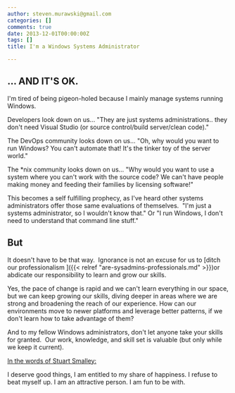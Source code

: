 ```yaml
---
author: steven.murawski@gmail.com
categories: []
comments: true
date: 2013-12-01T00:00:00Z
tags: []
title: I'm a Windows Systems Administrator

---
```


## ... AND IT'S OK.



I'm tired of being pigeon-holed because I mainly manage systems running Windows.&nbsp;


Developers look down on us... "They are just systems administrations.. they don't need Visual Studio (or source control/build server/clean code)."


The DevOps community looks down on us... "Oh, why would you want to run Windows? You can't automate that! It's the tinker toy of the server world."


The *nix community looks down on us... "Why would you want to use a system where you can't work with the source code? We can't have people making money and feeding their families by licensing software!"


This becomes a self fulfilling prophecy, as I've heard other systems administrators offer those&nbsp;same evaluations of themselves.&nbsp; "I'm just a systems administrator, so I wouldn't know that." Or "I run Windows, I don't need to understand that command line stuff."


## But



It doesn't have to be that way.&nbsp; Ignorance is not an excuse for us to [ditch our professionalism ]({{< relref "are-sysadmins-professionals.md" >}})or abdicate our responsibility to learn and grow our skills.


Yes, the pace of change is rapid and we can't learn everything in our space, but we can keep growing our skills, diving deeper in areas where we are strong and broadening the reach of our experience. How can our environments move to newer platforms and leverage better patterns, if we don't learn how to take advantage of them?


And to my fellow Windows administrators, don't let anyone take your skills for granted.&nbsp; Our work, knowledge, and skill set is valuable (but only while we keep it current).


[In the words of Stuart Smalley: ](http://www.imdb.com/character/ch0001962/quotes)


>

I deserve good things, I am entitled to my share of happiness. I refuse to beat myself up. I am an attractive person. I am fun to be with.



